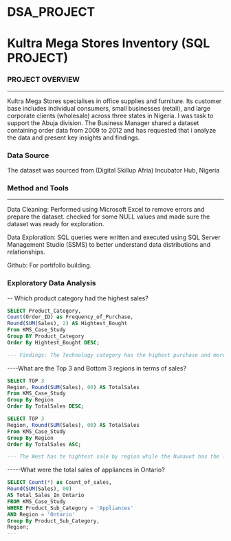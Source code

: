 # DSA_PROJECT

# Kultra Mega Stores Inventory (SQL PROJECT)

### PROJECT OVERVIEW
--- 
Kultra Mega Stores specialises in office supplies and furniture. Its customer base includes individual consumers, small businesses (retail), and large corporate clients (wholesale) across three states in Nigeria. I was task to support the Abuja division. The Business Manager shared a dataset containing order data from 2009 to 2012 and has requested that i analyze the data and present key insights and findings.

### Data Source
The dataset was sourced from (Digital Skillup Afria) Incubator Hub, Nigeria

### Method and Tools
---
Data Cleaning: Performed using Microsoft Excel to remove errors and prepare the dataset. checked for some NULL values and made sure the dataset was ready for exploration.

Data Exploration: SQL queries were written and executed using SQL Server Management Studio (SSMS) to better understand data distributions and relationships.

Github: For portifolio building.

### Exploratory Data Analysis
-- Which product category had the highest sales?
``` SQL
SELECT Product_Category, 
Count(Order_ID) as Frequency_of_Purchase,
Round(SUM(Sales), 2) AS Hightest_Bought
From KMS_Case_Study
Group BY Product_Category
Order By Hightest_Bought DESC;

--- Findings: The Technology category has the highest purchase and more purchase frequnecy.
```
----What are the Top 3 and Bottom 3 regions in terms of sales?
``` SQL
SELECT TOP 3
Region, Round(SUM(Sales), 00) AS TotalSales
From KMS_Case_Study
Group By Region
Order By TotalSales DESC;

SELECT TOP 3
Region, Round(SUM(Sales), 00) AS TotalSales
From KMS_Case_Study
Group By Region
Order By TotalSales ASC;

--- The West has te hightest sale by region while the Nunavut has the lowest sales by region.
```
-----What were the total sales of appliances in Ontario?
``` SQL
SELECT Count(*) as Count_of_sales,
Round(SUM(Sales), 00) 
AS Total_Sales_In_Ontario
FROM KMS_Case_Study
WHERE Product_Sub_Category = 'Appliances' 
AND Region = 'Ontario'
Group By Product_Sub_Category,
Region;
---
```
